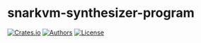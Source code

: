 # snarkvm-synthesizer-program

[![Crates.io](https://img.shields.io/crates/v/snarkvm-synthesizer-program.svg?color=neon)](https://crates.io/crates/snarkvm-synthesizer-program)
[![Authors](https://img.shields.io/badge/authors-Aleo-orange.svg)](https://aleo.org)
[![License](https://img.shields.io/badge/License-Apache%202.0-blue.svg)](./LICENSE.md)
